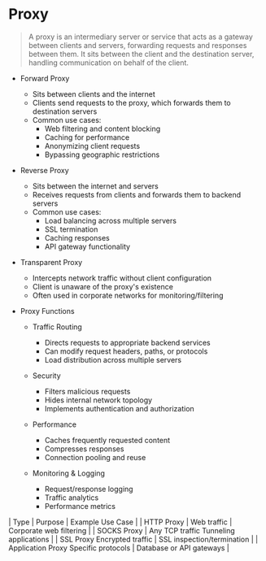 # Proxy
> A proxy is an intermediary server or service that acts as a gateway between clients and servers, forwarding requests and responses between them. It sits between the client and the destination server, handling communication on behalf of the client.

* Forward Proxy
    * Sits between clients and the internet
    * Clients send requests to the proxy, which forwards them to destination servers
    * Common use cases:
        * Web filtering and content blocking
        * Caching for performance
        * Anonymizing client requests
        * Bypassing geographic restrictions
* Reverse Proxy
    * Sits between the internet and servers
    * Receives requests from clients and forwards them to backend servers
    * Common use cases:
        * Load balancing across multiple servers
        * SSL termination
        * Caching responses
        * API gateway functionality
* Transparent Proxy
    * Intercepts network traffic without client configuration
    * Client is unaware of the proxy's existence
    * Often used in corporate networks for monitoring/filtering

* Proxy Functions
    * Traffic Routing
        * Directs requests to appropriate backend services
        * Can modify request headers, paths, or protocols
        * Load distribution across multiple servers

    * Security
        * Filters malicious requests
        * Hides internal network topology
        * Implements authentication and authorization
    * Performance
        * Caches frequently requested content
        * Compresses responses
        * Connection pooling and reuse
    * Monitoring & Logging
        * Request/response logging
        * Traffic analytics
        * Performance metrics

| Type	 | Purpose	| Example Use Case | 
| HTTP Proxy | 	Web traffic	 | Corporate web filtering | 
| SOCKS Proxy | 	Any TCP traffic	Tunneling applications | 
| SSL Proxy	Encrypted traffic | 	SSL inspection/termination | 
| Application Proxy	Specific protocols | 	Database or API gateways | 
